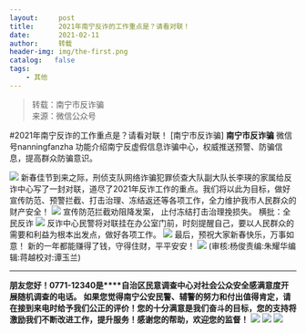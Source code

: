 ```yaml
---
layout:     post
title:      2021年南宁反诈的工作重点是？请看对联！
date:       2021-02-11
author:     转载
header-img: img/the-first.png
catalog:   false
tags:
    - 其他
---
```


<blockquote><p>转载：南宁市反诈骗<br>
来源：微信公众号</p></blockquote>

#2021年南宁反诈的工作重点是？请看对联！
[南宁市反诈骗]
**南宁市反诈骗**
微信号nanningfanzha
功能介绍南宁反虚假信息诈骗中心，权威推送预警、防骗信息，提高群众防骗意识。

![]({{site.baseurl}}/postimg/P9ficrEVSdibbSahGAohhYfky53ffm6ZicV85b7MehiabwzaImg4owaDavFA7gMkpkdtKYCnVMpz4KVYyYvE9IFKFQ.gif)
新春佳节到来之际，刑侦支队网络诈骗犯罪侦查大队副大队长李瑛的家属给反诈中心写了一封对联，道尽了2021年反诈工作的重点。我们将以此为目标，做好宣传防范、预警拦截、打击治理、冻结返还等各项工作，全力维护我市人民群众的财产安全！
![]({{site.baseurl}}/postimg/m6vdLvvo6W661LqibnibfGyzuiavYe9nSsS3JIZJtEU1iabR63DrzSYNM4ZtrVs4ZXiaxIdBDUQIAxvN3XURO6rtFSA.jpeg)
宣传防范拦截劝阻降发案，
止付冻结打击治理挽损失。
横批：全民反诈
![]({{site.baseurl}}/postimg/Ljib4So7yuWhcMZPyv2ibwJxIQU5631sNwKO2ehlAEHEaWktfA4NTia4ZKoticX3gibvqFgRS6oIPKKeBjtnLMf5s3g.gif)
反诈中心民警将对联挂在办公室门前，时刻提醒自己，要以人民群众的需要和利益为根本出发点，做好各项工作。
![]({{site.baseurl}}/postimg/m6vdLvvo6W661LqibnibfGyzuiavYe9nSsSjWvayEBDDzWMsyfOTwibqU2qLtVZ7QwQe7erQu3Gtpjzb0gRwUz8iaZQ.jpeg)
最后，预祝大家新春快乐，万事如意！
新的一年都能赚得了钱，守得住财，平平安安！
![]({{site.baseurl}}/postimg/m6vdLvvo6W6aCCOVM3fc1JRVjG0nwA9leMqJRjJp77nDaFqjYo2GLq5iauUdrachH8zrlxkdKrrr5mhMTX7fXwQ.jpeg)
(审核:杨俊责编:朱耀华编辑:蒋越校对:谭玉兰)
***
**朋友您好！0771-12340是****自治区民意调查中心对社会公众安全感满意度开展随机调查的电话。**
**如果您觉得南宁公安民警、辅警的努力和付出值得肯定，请在接到来电时给予我们公正的评价！您的十分满意是我们奋斗的目标，您的支持将激励我们不断改进工作，提升服务！感谢您的帮助，欢迎您的监督！**
![]({{site.baseurl}}/postimg/m6vdLvvo6W4tBmkSw7BynPAZ4dpgGzH6gPSKpMSPibm3ZZdwYARicAqYI6iaLTicawgZUezTc6lgHXWGaSqHwiav3qA.jpeg)
![]({{site.baseurl}}/postimg/m6vdLvvo6W4tBmkSw7BynPAZ4dpgGzH6dmhqpDKgZf4VOiaaxr6LcaFfRCPDEHukjOhPlt2iaH3NnVwoVk1xjWLw.jpeg)
![]({{site.baseurl}}/postimg/m6vdLvvo6W4tBmkSw7BynPAZ4dpgGzH62EZZ3JuBHMHzWr2pWjUukPSqx9WsRt3S4RWQicPNzhvt1LNVX5mbTSw.jpeg)
